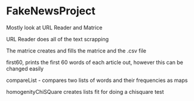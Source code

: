 # FakeNewsProject
Mostly look at URL Reader and Matrice 

URL Reader does all of the text scrapping 

The matrice creates and fills the matrice and the .csv file 

first60, prints the first 60 words of each article out, however this can be changed easily

compareList - compares two lists of words and their frequencies as maps

homogenityChiSQuare creates lists fit for doing a chisquare test

